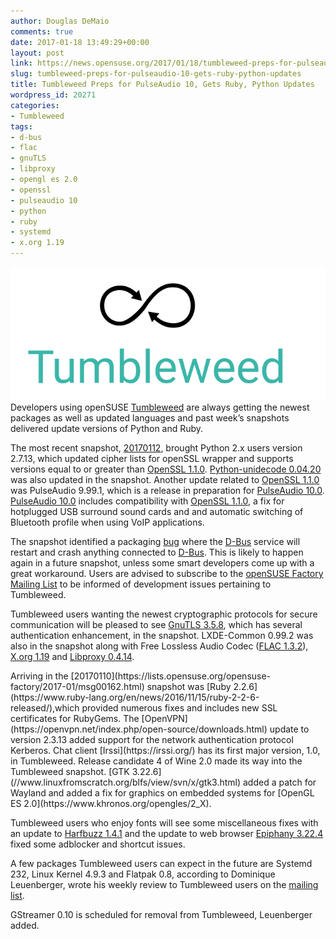 ```yaml
---
author: Douglas DeMaio
comments: true
date: 2017-01-18 13:49:29+00:00
layout: post
link: https://news.opensuse.org/2017/01/18/tumbleweed-preps-for-pulseaudio-10-gets-ruby-python-updates/
slug: tumbleweed-preps-for-pulseaudio-10-gets-ruby-python-updates
title: Tumbleweed Preps for PulseAudio 10, Gets Ruby, Python Updates
wordpress_id: 20271
categories:
- Tumbleweed
tags:
- d-bus
- flac
- gnuTLS
- libproxy
- opengl es 2.0
- openssl
- pulseaudio 10
- python
- ruby
- systemd
- x.org 1.19
---
```


![](/wp-content/uploads/2016/05/Tumbleweed-black-green.png)Developers using openSUSE [Tumbleweed](https://en.opensuse.org/Portal:Tumbleweed) are always getting the newest packages as well as updated languages and past week’s snapshots delivered update versions of Python and Ruby.

The most recent snapshot, [20170112](https://lists.opensuse.org/opensuse-factory/2017-01/msg00178.html), brought Python 2.x users version 2.7.13, which updated cipher lists for openSSL wrapper and supports versions equal to or greater than [OpenSSL 1.1.0](https://www.openssl.org/news/openssl-1.1.0-notes.html). [Python-unidecode 0.04.20](https://pypi.python.org/pypi/Unidecode) was also updated in the snapshot. Another update related to [OpenSSL 1.1.0](https://www.openssl.org/news/openssl-1.1.0-notes.html) was PulseAudio 9.99.1, which is a release in preparation for [PulseAudio 10.0](https://www.freedesktop.org/wiki/Software/PulseAudio/Notes/10.0/). [PulseAudio 10.0](https://www.freedesktop.org/wiki/Software/PulseAudio/Notes/10.0/) includes compatibility with [OpenSSL 1.1.0](https://www.openssl.org/news/openssl-1.1.0-notes.html), a fix for hotplugged USB surround sound cards and and automatic switching of Bluetooth profile when using VoIP applications.

The snapshot identified a packaging [bug](https://bugzilla.opensuse.org/show_bug.cgi?id=1020301) where the [D-Bus](https://www.freedesktop.org/wiki/Software/dbus/) service will restart and crash anything connected to [D-Bus](https://www.freedesktop.org/wiki/Software/dbus/). This is likely to happen again in a future snapshot, unless some smart developers come up with a great workaround. Users are advised to subscribe to the [openSUSE Factory Mailing List](https://lists.opensuse.org/opensuse-factory/) to be informed of development issues pertaining to Tumbleweed.

Tumbleweed users wanting the newest cryptographic protocols for secure communication will be pleased to see [GnuTLS 3.5.8](https://gnutls.org/manual/gnutls.html#Introduction-to-GnuTLS), which has several authentication enhancement, in the snapshot. LXDE-Common 0.99.2 was also in the snapshot along with Free Lossless Audio Codec ([FLAC 1.3.2](https://xiph.org/flac/changelog.html)), [X.org 1.19](//www.phoronix.com/scan.php?page=search&q=X.Org+Server+1.19) and [Libproxy 0.4.14](https://github.com/libproxy/libproxy/releases).

<!-- more -->Arriving in the [20170110](https://lists.opensuse.org/opensuse-factory/2017-01/msg00162.html) snapshot was [Ruby 2.2.6](https://www.ruby-lang.org/en/news/2016/11/15/ruby-2-2-6-released/),which provided numerous fixes and includes new SSL certificates for RubyGems. The [OpenVPN](https://openvpn.net/index.php/open-source/downloads.html) update to version 2.3.13 added support for the network authentication protocol Kerberos. Chat client [Irssi](https://irssi.org/) has its first major version, 1.0, in Tumbleweed. Release candidate 4 of Wine 2.0 made its way into the Tumbleweed snapshot. [GTK 3.22.6](//www.linuxfromscratch.org/blfs/view/svn/x/gtk3.html) added a patch for Wayland and added a fix for graphics on embedded systems for [OpenGL ES 2.0](https://www.khronos.org/opengles/2_X).

Tumbleweed users who enjoy fonts will see some miscellaneous fixes with an update to [Harfbuzz 1.4.1](https://www.freedesktop.org/wiki/Software/HarfBuzz/) and the update to web browser [Epiphany 3.22.4](https://en.wikipedia.org/wiki/Web_(web_browser)) fixed some adblocker and shortcut issues.

A few packages Tumbleweed users can expect in the future are Systemd 232, Linux Kernel 4.9.3 and Flatpak 0.8, according to Dominique Leuenberger, wrote his weekly review to Tumbleweed users on the [mailing list](https://lists.opensuse.org/opensuse-factory/).

GStreamer 0.10 is scheduled for removal from Tumbleweed, Leuenberger added.
